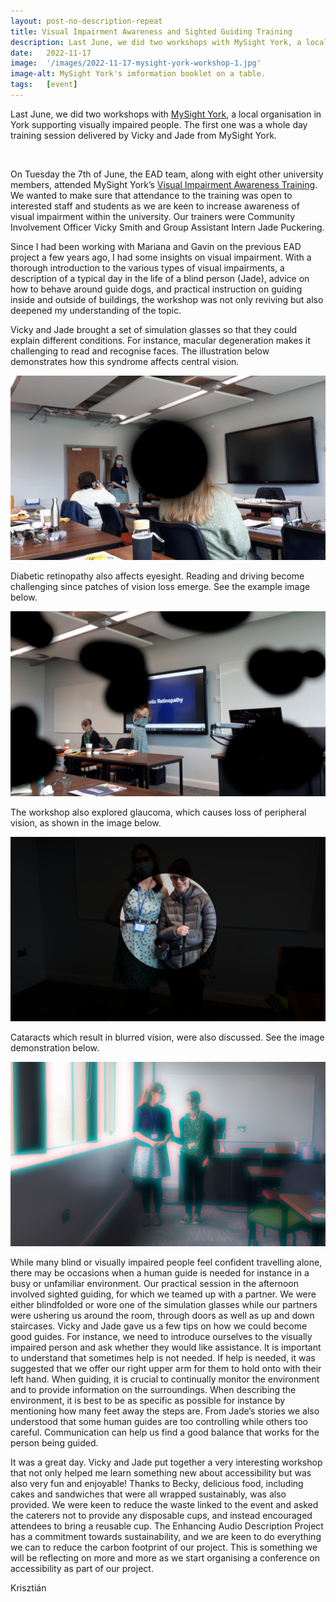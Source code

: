 ```yaml
---
layout: post-no-description-repeat
title: Visual Impairment Awareness and Sighted Guiding Training
description: Last June, we did two workshops with MySight York, a local organisation in York supporting visually impaired people. The first one was a whole day training session delivered by Vicky and Jade from MySight York.
date:   2022-11-17
image:  '/images/2022-11-17-mysight-york-workshop-1.jpg'
image-alt: MySight York's imformation booklet on a table.
tags:   [event]
---
```


Last June, we did two workshops with [MySight York](https://www.mysightyork.org/), a local organisation in York supporting visually impaired people. The first one was a whole day training session delivered by Vicky and Jade from MySight York.

<br>

On Tuesday the 7th of June, the EAD team, along with eight other university members, attended MySight York’s [Visual Impairment Awareness Training](https://www.mysightyork.org/about/services-for-business/). We wanted to make sure that attendance to the training was open to interested staff and students as we are keen to increase awareness of visual impairment within the university. Our trainers were Community Involvement Officer Vicky Smith and Group Assistant Intern Jade Puckering.

Since I had been working with Mariana and Gavin on the previous EAD project a few years ago, I had some insights on visual impairment. With a thorough introduction to the various types of visual impairments, a description of a typical day in the life of a blind person (Jade), advice on how to behave around guide dogs, and practical instruction on guiding inside and outside of buildings, the workshop was not only reviving but also deepened my understanding of the topic.

Vicky and Jade brought a set of simulation glasses so that they could explain different conditions. For instance, macular degeneration makes it challenging to read and recognise faces. The illustration below demonstrates how this syndrome affects central vision.

![Vicky standing in front of people sitting at desks. The image in the centre is blackened with a circular shape to simulate macular degeneration.](../images/2022-11-17-mysight-york-workshops-macular-degeneration.jpg)

Diabetic retinopathy also affects eyesight. Reading and driving become challenging since patches of vision loss emerge. See the example image below.

![Vicky and Jade in the front of the room presenting. The image has large black patches simulating diabetic retinopathy.](../images/2022-11-17-mysight-york-workshops-diabetic-retinpathy.jpg)

The workshop also explored glaucoma, which causes loss of peripheral vision, as shown in the image below.

![Vicky and Jade standing next to each other. To simulate glaucoma, only the middle circle of the photo is visible the rest is darkened.](../images/2022-11-17-mysight-york-workshops-glaucome.jpg)

Cataracts which result in blurred vision, were also discussed. See the image demonstration below.

![Vicky and Jade standing in a room facing us with a whiteboard behind them, windows on their right, and tables on the left. The image is blurred.](../images/2022-11-17-mysight-york-workshops-cataract.jpg)

<!-- We were warned that this experience could be upsetting. -->

While many blind or visually impaired people feel confident travelling alone, there may be occasions when a human guide is needed for instance in a busy or unfamiliar environment. Our practical session in the afternoon involved sighted guiding, for which we teamed up with a partner. We were either blindfolded or wore one of the simulation glasses while our partners were ushering us around the room, through doors as well as up and down staircases. Vicky and Jade gave us a few tips on how we could become good guides. For instance, we need to introduce ourselves to the visually impaired person and ask whether they would like assistance. It is important to understand that sometimes help is not needed. If help is needed, it was suggested that we offer our right upper arm for them to hold onto with their left hand. When guiding, it is crucial to continually monitor the environment and to provide information on the surroundings. When describing the environment, it is best to be as specific as possible for instance by mentioning how many feet away the steps are. From Jade’s stories we also understood that some human guides are too controlling while others too careful. Communication can help us find a good balance that works for the person being guided.

It was a great day. Vicky and Jade put together a very interesting workshop that not only helped me learn something new about accessibility but was also very fun and enjoyable! Thanks to Becky, delicious food, including cakes and sandwiches that were all wrapped sustainably, was also provided. We were keen to reduce the waste linked to the event and asked the caterers not to provide any disposable cups, and instead encouraged attendees to bring a reusable cup. The Enhancing Audio Description Project has a commitment towards sustainability, and we are keen to do everything we can to reduce the carbon footprint of our project. This is something we will be reflecting on more and more as we start organising a conference on accessibility as part of our project.

Krisztián
